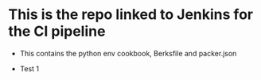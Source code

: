 # This is the repo linked to Jenkins for the CI pipeline
- This contains the python env cookbook, Berksfile and packer.json

- Test 1
